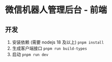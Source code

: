 # 微信机器人管理后台 - 前端

## 开发

1. 安装依赖 (需要 nodejs 18 及以上) `pnpm install`
2. 生成客户端接口 `pnpm run build-types`
3. 启动 `pnpm run dev`
